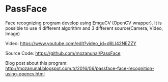 # PassFace
Face recognizing program develop using EmguCV (OpenCV wrapper). It is possible to use 4 different algorithm and 3 different source(Camera, Video, Image)

Video:
https://www.youtube.com/edit?video_id=d6LI42NEZZY

Source Code:
https://github.com/mozanunal/PassFace

Blog post about this program:
http://mozanunal.blogspot.com.tr/2016/06/passface-face-recognition-using-opencv.html
